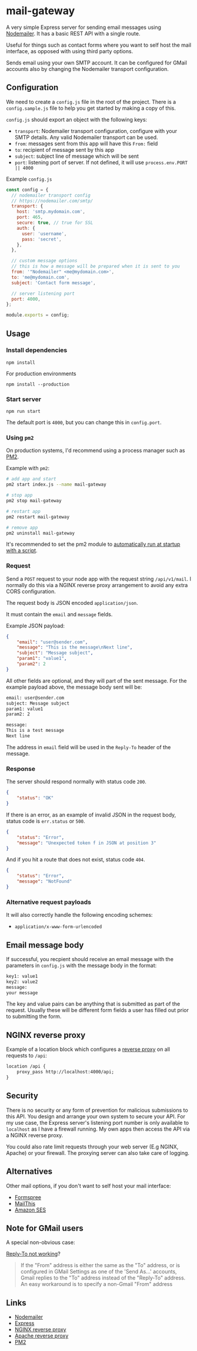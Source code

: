# mail-gateway

A very simple Express server for sending email messages using [Nodemailer](https://nodemailer.com/). It has a basic REST API with a single route.

Useful for things such as contact forms where you want to self host the mail interface, as opposed with using third party options.

Sends email using your own SMTP account. It can be configured for GMail accounts also by changing the Nodemailer transport configuration.

## Configuration

We need to create a `config.js` file in the root of the project. There is a `config.sample.js` file to help you get started by making a copy of this.

`config.js` should export an object with the following keys:

- `transport`: Nodemailer transport configuration, configure with your SMTP details. Any valid Nodemailer transport can be used.
- `from`: messages sent from this app will have this `From:` field
- `to`: recipient of message sent by this app
- `subject`: subject line of message which will be sent
- `port`: listening port of server. If not defined, it will use `process.env.PORT || 4000`

Example `config.js`

```js
const config = {
  // nodemailer transport config
  // https://nodemailer.com/smtp/
  transport: {
    host: 'smtp.mydomain.com',
    port: 465,
    secure: true, // true for SSL
    auth: {
      user: 'username',
      pass: 'secret',
    },
  },

  // custom message options
  // this is how a message will be prepared when it is sent to you
  from: '"Nodemailer" <me@mydomain.com>',
  to: 'me@mydomain.com',
  subject: 'Contact form message',

  // server listening port
  port: 4000,
};

module.exports = config;
```

## Usage

### Install dependencies

    npm install

For production environments

    npm install --production

### Start server

    npm run start

The default port is `4000`, but you can change this in `config.port`.

### Using `pm2`

On production systems, I'd recommend using a process manager such as [PM2](http://pm2.keymetrics.io/).

Example with `pm2`:

```bash
# add app and start
pm2 start index.js --name mail-gateway

# stop app
pm2 stop mail-gateway

# restart app
pm2 restart mail-gateway

# remove app
pm2 uninstall mail-gateway
```

It's recommended to set the pm2 module to [automatically run at startup with a script](https://pm2.keymetrics.io/docs/usage/startup/).

### Request

Send a `POST` request to your node app with the request string `/api/v1/mail`. I normally do this via a NGINX reverse proxy arrangement to avoid any extra CORS configuration.

The request body is JSON encoded `application/json`.

It must contain the `email` and `message` fields.

Example JSON payload:

```json
{
    "email": "user@sender.com",
    "message": "This is the message\nNext line",
    "subject": "Message subject",
    "param1": "value1",
    "param2": 2
}
```

All other fields are optional, and they will part of the sent message. For the example payload above, the message body sent will be:

```txt
email: user@sender.com
subject: Message subject
param1: value1
param2: 2

message:
This is a test message
Next line
```

The address in `email` field will be used in the `Reply-To` header of the message.

### Response

The server should respond normally with status code `200`.

```json
{
    "status": "OK"
}
```

If there is an error, as an example of invalid JSON in the request body, status code is `err.status` or `500`.

```json
{
    "status": "Error",
    "message": "Unexpected token f in JSON at position 3"
}
```

And if you hit a route that does not exist, status code `404`.

```json
{
    "status": "Error",
    "message": "NotFound"
}
```

### Alternative request payloads

It will also correctly handle the following encoding schemes:

- `application/x-www-form-urlencoded`

## Email message body

If successful, you recpient should receive an email message with the parameters in `config.js` with the message body in the format:

```txt
key1: value1
key2: value2
message:
your message
```

The key and value pairs can be anything that is submitted as part of the request. Usually these will be different form fields a user has filled out prior to submitting the form.

## NGINX reverse proxy

Example of a location block which configures a [reverse proxy](https://docs.nginx.com/nginx/admin-guide/web-server/reverse-proxy/) on all requests to `/api`:

```txt
location /api {
    proxy_pass http://localhost:4000/api;
}
```

## Security

There is no security or any form of prevention for malicious submissions to this API. You design and arrange your own system to secure your API. For my use case, the Express server's listening port number is only available to `localhost` as I have a firewall running. My own apps then access the API via a NGINX reverse proxy.

You could also rate limit requests through your web server (E.g NGINX, Apache) or your firewall. The proxying server can also take care of logging.

## Alternatives

Other mail options, if you don't want to self host your mail interface:

- [Formspree](https://formspree.io)
- [MailThis](https://mailthis.to/)
- [Amazon SES](https://aws.amazon.com/ses/)

## Note for GMail users

A special non-obvious case:

[Reply-To not working](https://support.google.com/mail/forum/AAAAK7un8RUZRZA5KkTPAA/?hl=en&gpf=d/category-topic/gmail/composing-and-sending-messages/ZRZA5KkTPAA)?

> If the "From" address is either the same as the "To" address, or is configured in GMail Settings as one of the 'Send As...' accounts, Gmail replies to the "To" address instead of the "Reply-To" address. An easy workaround is to specify a non-Gmail "From" address

## Links

- [Nodemailer](https://nodemailer.com/)
- [Express](https://expressjs.com/)
- [NGINX reverse proxy](https://docs.nginx.com/nginx/admin-guide/web-server/reverse-proxy/)
- [Apache reverse proxy](https://httpd.apache.org/docs/2.4/howto/reverse_proxy.html)
- [PM2](http://pm2.keymetrics.io/)
